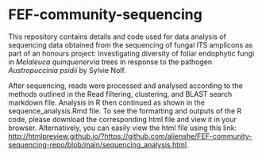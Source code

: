 # FEF-community-sequencing

This repository contains details and code used for data analysis of sequencing data obtained from the sequencing of fungal ITS amplicons as part of an honours project: Investigating diversity of foliar endophytic fungi in _Melaleuca quinquenervia_ trees in response to the pathogen _Austropuccinia psidii_ by Sylvie Nolf.

After sequencing, reads were processed and analysed according to the methods outlined in the Read filtering, clustering, and BLAST search markdown file. Analysis in R then continued as shown in the sequence_analysis.Rmd file. To see the formatting and outputs of the R code, please download the corresponding html file and view it in your browser. Alternatively, you can easily view the html file using this link: http://htmlpreview.github.io/?https://github.com/alienshe/FEF-community-sequencing-repo/blob/main/sequencing_analysis.html.

